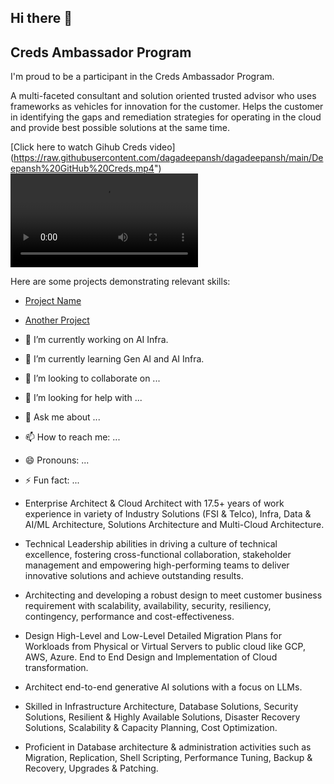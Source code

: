 ## Hi there 👋

## Creds Ambassador Program

I'm proud to be a participant in the Creds Ambassador Program.

A multi-faceted consultant and solution oriented trusted advisor who uses frameworks as vehicles for innovation for the customer.
Helps the customer in identifying the gaps and remediation strategies for operating in the cloud and provide best possible solutions at the same time.

[Click here to watch Gihub Creds video] (https://raw.githubusercontent.com/dagadeepansh/dagadeepansh/main/Deepansh%20GitHub%20Creds.mp4")
<video src="Deepansh GitHub Creds.mp4" controls preload></video>

Here are some projects demonstrating relevant skills:

- [Project Name](link-to-repo)
- [Another Project](link-to-repo)
- 🔭 I’m currently working on AI Infra.
- 🌱 I’m currently learning Gen AI and AI Infra.
- 👯 I’m looking to collaborate on ...
- 🤔 I’m looking for help with ...
- 💬 Ask me about ...
- 📫 How to reach me: ...
- 😄 Pronouns: ...
- ⚡ Fun fact: ...

- Enterprise Architect & Cloud Architect with 17.5+ years of work experience in variety of Industry Solutions (FSI & Telco), Infra, Data & AI/ML Architecture, Solutions Architecture and Multi-Cloud Architecture.
- Technical Leadership abilities in driving a culture of technical excellence, fostering cross-functional collaboration, stakeholder management and empowering high-performing teams to deliver innovative solutions and achieve outstanding results.
- Architecting and developing a robust design to meet customer business requirement with scalability, availability, security, resiliency, contingency, performance and cost-effectiveness.
- Design High-Level and Low-Level Detailed Migration Plans for Workloads from Physical or Virtual Servers to public cloud like GCP, AWS, Azure. End to End Design and Implementation of Cloud transformation.
- Architect end-to-end generative AI solutions with a focus on LLMs.
- Skilled in Infrastructure Architecture, Database Solutions, Security Solutions, Resilient & Highly Available Solutions, Disaster Recovery Solutions, Scalability & Capacity Planning, Cost Optimization.
- Proficient in Database architecture & administration activities such as Migration, Replication, Shell Scripting, Performance Tuning, Backup & Recovery, Upgrades & Patching.
